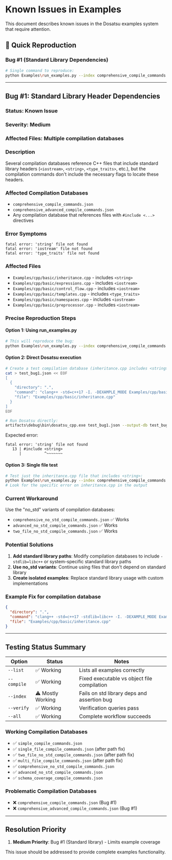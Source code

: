 # Known Issues in Examples

This document describes known issues in the Dosatsu examples system that require attention.

## 🚀 Quick Reproduction

### **Bug #1 (Standard Library Dependencies)**
```bash
# Single command to reproduce:
python Examples\run_examples.py --index comprehensive_compile_commands.json
```



---

## Bug #1: Standard Library Header Dependencies

### **Status**: Known Issue
### **Severity**: Medium
### **Affected Files**: Multiple compilation databases

### **Description**
Several compilation databases reference C++ files that include standard library headers (`<iostream>`, `<string>`, `<type_traits>`, etc.), but the compilation commands don't include the necessary flags to locate these headers.

### **Affected Compilation Databases**
- `comprehensive_compile_commands.json`
- `comprehensive_advanced_compile_commands.json`
- Any compilation database that references files with `#include <...>` directives

### **Error Symptoms**
```
fatal error: 'string' file not found
fatal error: 'iostream' file not found
fatal error: 'type_traits' file not found
```

### **Affected Files**
- `Examples/cpp/basic/inheritance.cpp` - includes `<string>`
- `Examples/cpp/basic/expressions.cpp` - includes `<iostream>`
- `Examples/cpp/basic/control_flow.cpp` - includes `<iostream>`
- `Examples/cpp/basic/templates.cpp` - includes `<type_traits>`
- `Examples/cpp/basic/namespaces.cpp` - includes `<iostream>`
- `Examples/cpp/basic/preprocessor.cpp` - includes `<iostream>`

### **Precise Reproduction Steps**

#### **Option 1: Using run_examples.py**
```bash
# This will reproduce the bug:
python Examples\run_examples.py --index comprehensive_compile_commands.json
```

#### **Option 2: Direct Dosatsu execution** 
```bash
# Create a test compilation database (inheritance.cpp includes <string>):
cat > test_bug1.json << EOF
[
  {
    "directory": ".",
    "command": "clang++ -std=c++17 -I. -DEXAMPLE_MODE Examples/cpp/basic/inheritance.cpp -o Examples/cpp/basic/inheritance",
    "file": "Examples/cpp/basic/inheritance.cpp"
  }
]
EOF

# Run Dosatsu directly:
artifacts\debug\bin\dosatsu_cpp.exe test_bug1.json --output-db test_bug1.db
```

Expected error:
```
fatal error: 'string' file not found
   13 | #include <string>
      |          ^~~~~~~~
```

#### **Option 3: Single file test**
```bash
# Test just the inheritance.cpp file that includes <string>:
python Examples\run_examples.py --index comprehensive_compile_commands.json
# Look for the specific error on inheritance.cpp in the output
```

### **Current Workaround**
Use the "no_std" variants of compilation databases:
- `comprehensive_no_std_compile_commands.json` ✅ Works
- `advanced_no_std_compile_commands.json` ✅ Works
- `two_file_no_std_compile_commands.json` ✅ Works

### **Potential Solutions**
1. **Add standard library paths**: Modify compilation databases to include `-stdlib=libc++` or system-specific standard library paths
2. **Use no_std variants**: Continue using files that don't depend on standard library
3. **Create isolated examples**: Replace standard library usage with custom implementations

### **Example Fix for compilation database**
```json
{
  "directory": ".",
  "command": "clang++ -std=c++17 -stdlib=libc++ -I. -DEXAMPLE_MODE Examples/cpp/basic/inheritance.cpp -o Examples/test_inheritance",
  "file": "Examples/cpp/basic/inheritance.cpp"
}
```

---



## Testing Status Summary

| Option | Status | Notes |
|--------|--------|-------|
| `--list` | ✅ Working | Lists all examples correctly |
| `--compile` | ✅ Working | Fixed executable vs object file compilation |
| `--index` | ⚠️ Mostly Working | Fails on std library deps and assertion bug |
| `--verify` | ✅ Working | Verification queries pass |
| `--all` | ✅ Working | Complete workflow succeeds |

### Working Compilation Databases
- ✅ `simple_compile_commands.json`
- ✅ `single_file_compile_commands.json` (after path fix)
- ✅ `two_file_no_std_compile_commands.json` (after path fix)
- ✅ `multi_file_compile_commands.json` (after path fix)
- ✅ `comprehensive_no_std_compile_commands.json`
- ✅ `advanced_no_std_compile_commands.json`
- ✅ `schema_coverage_compile_commands.json`

### Problematic Compilation Databases
- ❌ `comprehensive_compile_commands.json` (Bug #1)
- ❌ `comprehensive_advanced_compile_commands.json` (Bug #1)

---

## Resolution Priority

1. **Medium Priority**: Bug #1 (Standard library) - Limits example coverage

This issue should be addressed to provide complete examples functionality.
